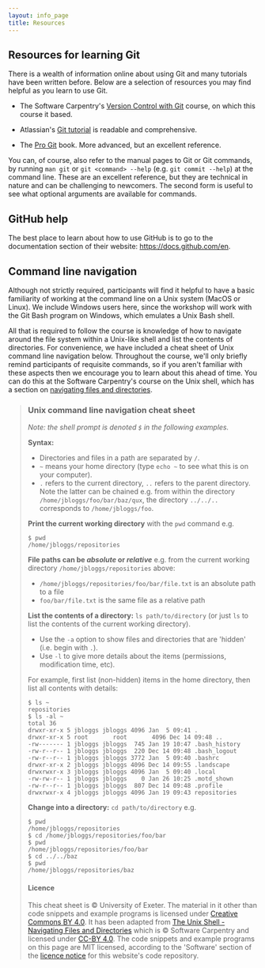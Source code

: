 ```yaml
---
layout: info_page
title: Resources
---
```


## Resources for learning Git

There is a wealth of information online about using Git and many tutorials
have been written before. Below are a selection of resources you may find
helpful as you learn to use Git.

* The Software Carpentry's
  <a href="https://swcarpentry.github.io/git-novice/" target="_blank" rel="external noreferrer">Version Control with Git</a>
  course, on which this course it based.

* Atlassian's <a href="https://www.atlassian.com/git/tutorials" target="_blank" rel="external noreferrer">Git tutorial</a>
  is readable and comprehensive.

* The <a href="https://www.atlassian.com/git/tutorials" target="_blank" rel="external noreferrer">Pro Git</a>
  book. More advanced, but an excellent reference.

You can, of course, also refer to the manual pages to Git or Git commands, by
running `man git` or `git <command> --help` (e.g. `git commit --help`) at the
command line. These are an excellent reference, but they are technical in nature
and can be challenging to newcomers. The second form is useful to see what optional
arguments are available for commands.


## GitHub help

The best place to learn about how to use GitHub is to go to the documentation
section of their website: <https://docs.github.com/en>.


## Command line navigation

Although not strictly required, participants will find it helpful to have a
basic familiarity of working at the command line on a Unix system (MacOS or
Linux). We include Windows users here, since the workshop will work with the
Git Bash program on Windows, which emulates a Unix Bash shell.

All that is required to follow the course is knowledge of how to navigate
around the file system within a Unix-like shell and list the contents of
directories. For convenience, we have included a cheat sheet of Unix command
line navigation below. Throughout the course, we'll only briefly remind
participants of requisite commands, so if you aren't familiar with these aspects
then we encourage you to learn about this ahead of time.
You can do this at the Software Carpentry's course on the Unix shell, which has
a section on
<a href="https://swcarpentry.github.io/shell-novice/02-filedir/index.html" target="_blank" rel="external noreferrer">navigating files and directories</a>.


> ### Unix command line navigation cheat sheet
> 
> *Note: the shell prompt is denoted `$` in the following examples.*
> 
> **Syntax:**
> 
> - Directories and files in a path are separated by `/`.
> - `~` means your home directory (type `echo ~` to see what this is on your computer).
> - `.` refers to the current directory, `..` refers to the parent directory. Note
>   the latter can be chained e.g. from within the directory `/home/jbloggs/foo/bar/baz/qux`, the directory `../../..` corresponds to `/home/jbloggs/foo`.
> 
> **Print the current working directory** with the `pwd` command e.g.
> 
> ```
> $ pwd
> /home/jbloggs/repositories
> ```
> 
> **File paths can be _absolute_ or _relative_** e.g. from the current
> working directory `/home/jbloggs/repositories` above:
> 
> - `/home/jbloggs/repositories/foo/bar/file.txt` is an absolute path to a file
> - `foo/bar/file.txt` is the same file as a relative path
> 
> **List the contents of a directory:** `ls path/to/directory` (or just `ls` to list
> the contents of the current working directory).
> - Use the `-a` option to show files and directories that are 'hidden' (i.e.
>   begin with `.`).
> - Use `-l` to give more details about the items (permissions, modification time, etc).
> 
> For example, first list (non-hidden) items in the home directory, then list all 
> contents with details:
> 
> ```
> $ ls ~
> repositories
> $ ls -al ~
> total 36
> drwxr-xr-x 5 jbloggs jbloggs 4096 Jan  5 09:41 .
> drwxr-xr-x 5 root       root       4096 Dec 14 09:48 ..
> -rw------- 1 jbloggs jbloggs  745 Jan 19 10:47 .bash_history
> -rw-r--r-- 1 jbloggs jbloggs  220 Dec 14 09:48 .bash_logout
> -rw-r--r-- 1 jbloggs jbloggs 3772 Jan  5 09:40 .bashrc
> drwxr-xr-x 2 jbloggs jbloggs 4096 Dec 14 09:55 .landscape
> drwxrwxr-x 3 jbloggs jbloggs 4096 Jan  5 09:40 .local
> -rw-rw-r-- 1 jbloggs jbloggs    0 Jan 26 10:25 .motd_shown
> -rw-r--r-- 1 jbloggs jbloggs  807 Dec 14 09:48 .profile
> drwxrwxr-x 4 jbloggs jbloggs 4096 Jan 19 09:43 repositories
> ```
> 
> **Change into a directory:** `cd path/to/directory` e.g.
> 
> ```
> $ pwd
> /home/jbloggs/repositories
> $ cd /home/jbloggs/repositories/foo/bar
> $ pwd
> /home/jbloggs/repositories/foo/bar
> $ cd ../../baz
> $ pwd
> /home/jbloggs/repositories/baz
> ```
>
> #### Licence
>
> <p class="copyright">
> This cheat sheet is © University of Exeter. The material in it other than code snippets and example
> programs is licensed under <a href ="https://creativecommons.org/licenses/by/4.0/">Creative Commons BY 4.0</a>. It has been adapted from
> <a href="https://swcarpentry.github.io/shell-novice/02-filedir/index.html" target="_blank" rel="external noreferrer">The Unix Shell - Navigating Files and Directories</a>
> which is © Software Carpentry and licensed under <a href ="https://creativecommons.org/licenses/by/4.0/" target="_blank" rel="external noreferrer">CC-BY 4.0</a>.
> The code snippets and example programs on this page are MIT licensed, according
> to the 'Software' section of the <a href="{{ site.url }}/LICENCE">licence notice</a>
> for this website's code repository.
> </p>
